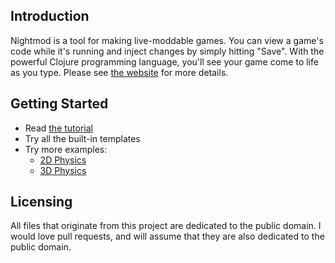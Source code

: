 ## Introduction

Nightmod is a tool for making live-moddable games. You can view a game's code while it's running and inject changes by simply hitting "Save". With the powerful Clojure programming language, you'll see your game come to life as you type. Please see [the website](https://nightmod.net) for more details.

## Getting Started

* Read [the tutorial](TUTORIAL.md)
* Try all the built-in templates
* Try more examples:
    * [2D Physics](https://gist.github.com/oakes/ee8882f009dbde17f4e1)
    * [3D Physics](https://gist.github.com/oakes/51f672f4124e725cd4b7)

## Licensing

All files that originate from this project are dedicated to the public domain. I would love pull requests, and will assume that they are also dedicated to the public domain.
